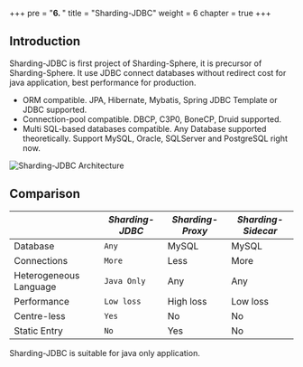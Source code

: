 +++
pre = "<b>6. </b>"
title = "Sharding-JDBC"
weight = 6
chapter = true
+++

## Introduction

Sharding-JDBC is first project of Sharding-Sphere, it is precursor of Sharding-Sphere.
It use JDBC connect databases without redirect cost for java application, best performance for production.

* ORM compatible. JPA, Hibernate, Mybatis, Spring JDBC Template or JDBC supported.
* Connection-pool compatible. DBCP, C3P0, BoneCP, Druid supported.
* Multi SQL-based databases compatible. Any Database supported theoretically. Support MySQL, Oracle, SQLServer and PostgreSQL right now.

![Sharding-JDBC Architecture](http://ovfotjrsi.bkt.clouddn.com/sharding-jdbc-brief.png)

## Comparison

|                        | *Sharding-JDBC* | *Sharding-Proxy* | *Sharding-Sidecar* |
| ---------------------- | --------------- | ---------------- | ------------------ |
| Database               | `Any`           | MySQL            | MySQL              |
| Connections            | `More`          | Less             | More               |
| Heterogeneous Language | `Java Only`     | Any              | Any                |
| Performance            | `Low loss`      | High loss        | Low loss           |
| Centre-less            | `Yes`           | No               | No                 |
| Static Entry           | `No`            | Yes              | No                 |

Sharding-JDBC is suitable for java only application.
